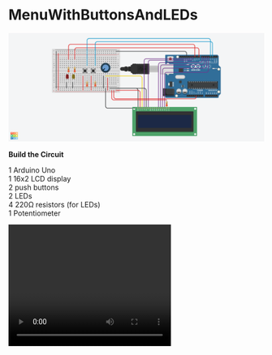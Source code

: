 # MenuWithButtonsAndLEDs

<img src="https://github.com/berhanozturk/MenuWithButtonsAndLEDs/blob/main/MenuWithButtonsAndLEDs.png">

**Build the Circuit**

1 Arduino Uno <br>
1 16x2 LCD display <br>
2 push buttons <br>
2 LEDs <br>
4 220Ω resistors (for LEDs) <br>
1 Potentiometer <br>


<video width="320" height="240" controls>
  <source src="https://github.com/berhanozturk/MenuWithButtonsAndLEDs/blob/main/lcd_blink.mp4" type="video/mp4">
  Your browser does not support the video tag.
</video>
